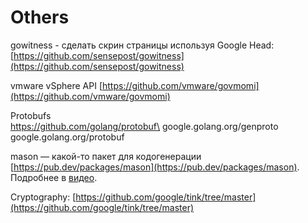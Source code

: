 # Others

gowitness - сделать скрин страницы используя Google Head: [https://github.com/sensepost/gowitness](https://github.com/sensepost/gowitness)

vmware vSphere API [https://github.com/vmware/govmomi](https://github.com/vmware/govmomi)

Protobufs \
https://github.com/golang/protobuf\
google.golang.org/genproto\
google.golang.org/protobuf



mason — какой-то пакет для кодогенерации [https://pub.dev/packages/mason](https://pub.dev/packages/mason). Подробнее в [видео](https://www.youtube.com/watch?v=qjA0JFiPMnQ).

Cryptography: [https://github.com/google/tink/tree/master](https://github.com/google/tink/tree/master)
